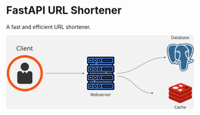 # FastAPI URL Shortener

A fast and efficient URL shortener.

<p align="center">
    <img src="https://raw.githubusercontent.com/Mohsen-Khodabakhshi/url-shortener/main/assets/system-design.jpg">
</p>
